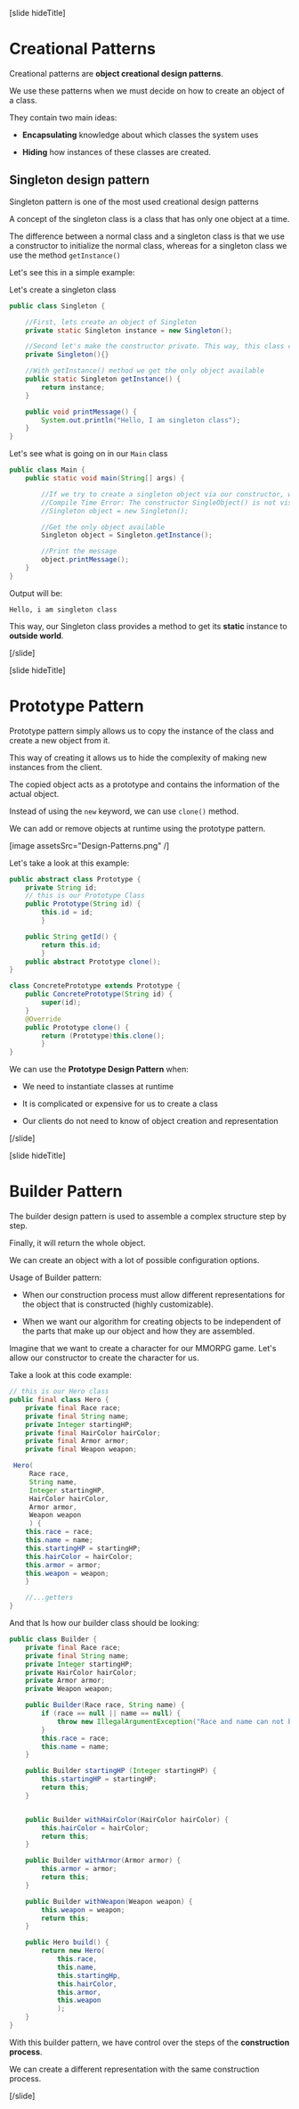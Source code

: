 [slide hideTitle] 


# Creational Patterns

Creational patterns are **object creational design patterns**.

We use these patterns when we must decide on how to create an object of a class.

They contain two main ideas:

- **Encapsulating** knowledge about which classes the system uses

- **Hiding** how instances of these classes are created.

## Singleton design pattern

Singleton pattern is one of the most used creational design patterns

A concept of the singleton class is a class that has only one object at a time.

The difference between a normal class and a singleton class is that we use a constructor to initialize the normal class, whereas for a singleton class we use the method `getInstance()`

Let's see this in a simple example:

Let's create a singleton class

``` java
public class Singleton {

    //First, lets create an object of Singleton
    private static Singleton instance = new Singleton();

    //Second let's make the constructor private. This way, this class cannot be instantiated
    private Singleton(){}

    //With getInstance() method we get the only object available
    public static Singleton getInstance() {
        return instance;
    }

    public void printMessage() {
        System.out.println("Hello, I am singleton class");
    }
}
```

Let's see what is going on in our `Main` class

``` java
public class Main {
    public static void main(String[] args) {

        //If we try to create a singleton object via our constructor, we will get error:
        //Compile Time Error: The constructor SingleObject() is not visible
        //Singleton object = new Singleton();

        //Get the only object available
        Singleton object = Singleton.getInstance();

        //Print the message
        object.printMessage();
    }
}
```

Output will be:

```
Hello, i am singleton class
```

This way, our Singleton class provides a method to get its **static** instance to **outside world**.


[/slide]

[slide hideTitle]

# Prototype Pattern

Prototype pattern simply allows us to copy the instance of the class and create a new object from it.

This way of creating it allows us to hide the complexity of making new instances from the client.

The copied object acts as a prototype and contains the information of the actual object.

Instead of using the `new` keyword, we can use `clone()` method.

We can add or remove objects at runtime using the prototype pattern.

[image assetsSrc="Design-Patterns.png" /]

Let's take a look at this example:

``` java
public abstract class Prototype {
    private String id;
    // this is our Prototype Class
    public Prototype(String id) {
        this.id = id; 
        }

    public String getId() { 
        return this.id; 
        }
    public abstract Prototype clone();
}
```


``` java
class ConcretePrototype extends Prototype {
    public ConcretePrototype(String id) {
        super(id);
    }
    @Override
    public Prototype clone() {
        return (Prototype)this.clone(); 
        }
}
```

We can use the **Prototype Design Pattern** when:

- We need to instantiate classes at runtime

- It is complicated or expensive for us to create a class

- Our clients do not need to know of object creation and representation

[/slide]

[slide hideTitle]

# Builder Pattern

The builder design pattern is used to assemble a complex structure step by step.

Finally, it will return the whole object. 

We can create an object with a lot of possible configuration options.

Usage of Builder pattern:

- When our construction process must allow different representations for the object that is constructed (highly customizable).

- When we want our algorithm for creating objects to be independent of the parts that make up our object and how they are assembled.

Imagine that we want to create a character for our MMORPG game. Let's allow our constructor to create the character for us.

Take a look at this code example:

``` java
// this is our Hero class
public final class Hero {
    private final Race race;
    private final String name;
    private Integer startingHP;
    private final HairColor hairColor;
    private final Armor armor;
    private final Weapon weapon;

 Hero(
     Race race, 
     String name, 
     Integer startingHP, 
     HairColor hairColor, 
     Armor armor, 
     Weapon weapon
     ) {
    this.race = race;
    this.name = name;
    this.startingHP = startingHP;
    this.hairColor = hairColor;
    this.armor = armor;
    this.weapon = weapon;
    }

    //...getters
}
```

And that Is how our builder class should be looking:

``` java
public class Builder {
    private final Race race;
    private final String name;
    private Integer startingHP;
    private HairColor hairColor;
    private Armor armor;
    private Weapon weapon;

    public Builder(Race race, String name) {
        if (race == null || name == null) {
            throw new IllegalArgumentException("Race and name can not be null");
        }
        this.race = race;
        this.name = name;
    }

    public Builder startingHP (Integer startingHP) {
        this.startingHP = startingHP;
        return this;
    }


    public Builder withHairColor(HairColor hairColor) {
        this.hairColor = hairColor;
        return this;
    }

    public Builder withArmor(Armor armor) {
        this.armor = armor;
        return this;
    }

    public Builder withWeapon(Weapon weapon) {
        this.weapon = weapon;
        return this;
    }

    public Hero build() {
        return new Hero(
            this.race,
            this.name,
            this.startingHp,
            this.hairColor,
            this.armor,
            this.weapon
            );
    }
}
```

With this builder pattern, we have control over the steps of the **construction process**.

We can create a different representation with the same construction process.


[/slide]